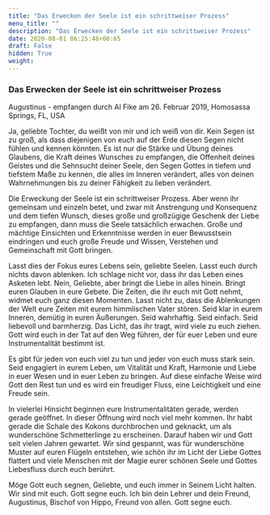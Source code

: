 ```yaml
---
title: "Das Erwecken der Seele ist ein schrittweiser Prozess"
menu_title: ""
description: "Das Erwecken der Seele ist ein schrittweiser Prozess"
date: 2020-08-01 06:25:48+00:65
draft: False
hidden: True
weight:
---
```

### Das Erwecken der Seele ist ein schrittweiser Prozess

Augustinus - empfangen durch Al Fike am 26. Februar 2019, Homosassa Springs, FL, USA

Ja, geliebte Tochter, du weißt von mir und ich weiß von dir. Kein Segen ist zu groß, als dass diejenigen von euch auf der Erde diesen Segen nicht fühlen und kennen könnten. Es ist nur die Stärke und Übung deines Glaubens, die Kraft deines Wunsches zu empfangen, die Offenheit deines Geistes und die Sehnsucht deiner Seele, den Segen Gottes in tiefem und tiefstem Maße zu kennen, die alles im Inneren verändert, alles von deinen Wahrnehmungen bis zu deiner Fähigkeit zu lieben verändert.

Die Erweckung der Seele ist ein schrittweiser Prozess. Aber wenn ihr gemeinsam und einzeln betet, und zwar mit Anstrengung und Konsequenz und dem tiefen Wunsch, dieses große und großzügige Geschenk der Liebe zu empfangen, dann muss die Seele tatsächlich erwachen. Große und mächtige Einsichten und Erkenntnisse werden in euer Bewusstsein eindringen und euch große Freude und Wissen, Verstehen und Gemeinschaft mit Gott bringen.

Lasst dies der Fokus eures Lebens sein, geliebte Seelen. Lasst euch durch nichts davon ablenken. Ich schlage nicht vor, dass ihr das Leben eines Asketen lebt. Nein, Geliebte, aber bringt die Liebe in alles hinein. Bringt euren Glauben in eure Gebete. Die Zeiten, die ihr euch mit Gott nehmt, widmet euch ganz diesen Momenten. Lasst nicht zu, dass die Ablenkungen der Welt eure Zeiten mit eurem himmlischen Vater stören. Seid klar in eurem Inneren, demütig in euren Äußerungen. Seid wahrhaftig. Seid einfach. Seid liebevoll und barmherzig. Das Licht, das ihr tragt, wird viele zu euch ziehen. Gott wird euch in der Tat auf den Weg führen, der für euer Leben und eure Instrumentalität bestimmt ist.

Es gibt für jeden von euch viel zu tun und jeder von euch muss stark sein. Seid engagiert in eurem Leben, um Vitalität und Kraft, Harmonie und Liebe in euer Wesen und in euer Leben zu bringen. Auf diese einfache Weise wird Gott den Rest tun und es wird ein freudiger Fluss, eine Leichtigkeit und eine Freude sein.

In vielerlei Hinsicht beginnen eure Instrumentalitäten gerade, werden gerade geöffnet. In dieser Öffnung wird noch viel mehr kommen. Ihr habt gerade die Schale des Kokons durchbrochen und geknackt, um als wunderschöne Schmetterlinge zu erscheinen. Darauf haben wir und Gott seit vielen Jahren gewartet. Wir sind gespannt, was für wunderschöne Muster auf euren Flügeln entstehen, wie schön ihr im Licht der Liebe Gottes flattert und viele Menschen mit der Magie eurer schönen Seele und Gottes Liebesfluss durch euch berührt.

Möge Gott euch segnen, Geliebte, und euch immer in Seinem Licht halten. Wir sind mit euch. Gott segne euch. Ich bin dein Lehrer und dein Freund, Augustinus, Bischof von Hippo, Freund von allen. Gott segne euch.
